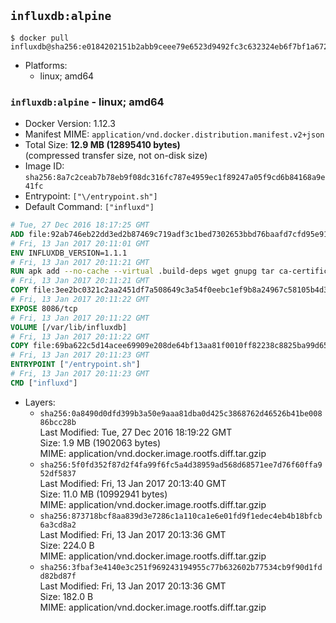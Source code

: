## `influxdb:alpine`

```console
$ docker pull influxdb@sha256:e0184202151b2abb9ceee79e6523d9492fc3c632324eb6f7bf1a672dd130a3bb
```

-	Platforms:
	-	linux; amd64

### `influxdb:alpine` - linux; amd64

-	Docker Version: 1.12.3
-	Manifest MIME: `application/vnd.docker.distribution.manifest.v2+json`
-	Total Size: **12.9 MB (12895410 bytes)**  
	(compressed transfer size, not on-disk size)
-	Image ID: `sha256:8a7c2ceab7b78eb9f08dc316fc787e4959ec1f89247a05f9cd6b84168a9e41fc`
-	Entrypoint: `["\/entrypoint.sh"]`
-	Default Command: `["influxd"]`

```dockerfile
# Tue, 27 Dec 2016 18:17:25 GMT
ADD file:92ab746eb22dd3ed2b87469c719adf3c1bed7302653bbd76baafd7cfd95e911e in / 
# Fri, 13 Jan 2017 20:11:01 GMT
ENV INFLUXDB_VERSION=1.1.1
# Fri, 13 Jan 2017 20:11:21 GMT
RUN apk add --no-cache --virtual .build-deps wget gnupg tar ca-certificates &&     update-ca-certificates &&     gpg --keyserver hkp://ha.pool.sks-keyservers.net         --recv-keys 05CE15085FC09D18E99EFB22684A14CF2582E0C5 &&     wget -q https://dl.influxdata.com/influxdb/releases/influxdb-${INFLUXDB_VERSION}-static_linux_amd64.tar.gz.asc &&     wget -q https://dl.influxdata.com/influxdb/releases/influxdb-${INFLUXDB_VERSION}-static_linux_amd64.tar.gz &&     gpg --batch --verify influxdb-${INFLUXDB_VERSION}-static_linux_amd64.tar.gz.asc influxdb-${INFLUXDB_VERSION}-static_linux_amd64.tar.gz &&     mkdir -p /usr/src &&     tar -C /usr/src -xzf influxdb-${INFLUXDB_VERSION}-static_linux_amd64.tar.gz &&     rm -f /usr/src/influxdb-*/influxdb.conf &&     chmod +x /usr/src/influxdb-*/* &&     cp -a /usr/src/influxdb-*/* /usr/bin/ &&     rm -rf *.tar.gz* /usr/src /root/.gnupg &&     apk del .build-deps
# Fri, 13 Jan 2017 20:11:21 GMT
COPY file:3ee2bc0321c2aa2451df7a508649c3a54f0eebc1ef9b8a24967c58105b4d3160 in /etc/influxdb/influxdb.conf 
# Fri, 13 Jan 2017 20:11:22 GMT
EXPOSE 8086/tcp
# Fri, 13 Jan 2017 20:11:22 GMT
VOLUME [/var/lib/influxdb]
# Fri, 13 Jan 2017 20:11:22 GMT
COPY file:69ba622c5d14acee69909e208de64bf13aa81f0010ff82238c8825ba99d65290 in /entrypoint.sh 
# Fri, 13 Jan 2017 20:11:23 GMT
ENTRYPOINT ["/entrypoint.sh"]
# Fri, 13 Jan 2017 20:11:23 GMT
CMD ["influxd"]
```

-	Layers:
	-	`sha256:0a8490d0dfd399b3a50e9aaa81dba0d425c3868762d46526b41be00886bcc28b`  
		Last Modified: Tue, 27 Dec 2016 18:19:22 GMT  
		Size: 1.9 MB (1902063 bytes)  
		MIME: application/vnd.docker.image.rootfs.diff.tar.gzip
	-	`sha256:5f0fd352f87d2f4fa99f6fc5a4d38959ad568d68571ee7d76f60ffa952df5837`  
		Last Modified: Fri, 13 Jan 2017 20:13:40 GMT  
		Size: 11.0 MB (10992941 bytes)  
		MIME: application/vnd.docker.image.rootfs.diff.tar.gzip
	-	`sha256:873718bcf8aa839d3e7286c1a110ca1e6e01fd9f1edec4eb4b18bfcb6a3cd8a2`  
		Last Modified: Fri, 13 Jan 2017 20:13:36 GMT  
		Size: 224.0 B  
		MIME: application/vnd.docker.image.rootfs.diff.tar.gzip
	-	`sha256:3fbaf3e4140e3c251f969243194955c77b632602b77534cb9f90d1fdd82bd87f`  
		Last Modified: Fri, 13 Jan 2017 20:13:36 GMT  
		Size: 182.0 B  
		MIME: application/vnd.docker.image.rootfs.diff.tar.gzip
